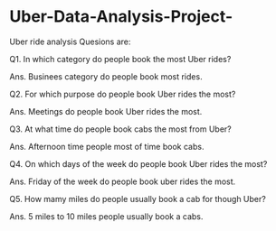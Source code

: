 # Uber-Data-Analysis-Project-
Uber ride analysis Quesions are:

Q1.    In which category do people book the most Uber rides?

Ans.   Businees category do people book most rides.

Q2.    For which purpose do people book Uber rides the most?

Ans.   Meetings do people book Uber rides the most.

Q3.    At what time do people book cabs the most from Uber?

Ans.   Afternoon time people most of time book cabs.

Q4.   On which days of the week do people book Uber rides the most?

Ans.  Friday of the week do people book uber rides the most.

Q5.   How mamy miles do people usually book a cab for though Uber?

Ans.  5 miles to 10 miles people usually book a cabs.
